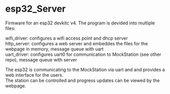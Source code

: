 # esp32_Server
Firmware for an esp32 devkitc v4. The program is devided into multiple files:  

wifi_driver: configures a wifi access point and dhcp server  
http_server: configures a web server and embeddes the files for the webpage in memory, message queue with uart  
uart_driver: configures uart0 for communication to MockStation (see other repo), message queue with server  

The esp32 is communicating to the MockStation via uart and and provides a web interface for the users.  
The station can be controlled and progress updates can be viewed by the webpage.
